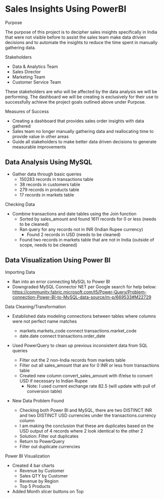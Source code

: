 
# Sales Insights Using PowerBI

Purpose

The purpose of this project is to decipher sales insights specifically in India that were not visible before to assist the sales team make data drivien decisions and to automate the insights to reduce the time spent in manually gathering data.


Stakeholders

- Data & Analytics Team
- Sales Director
- Marketing Team
- Customer Service Team

These stakeholders are who will be affected by the data analysis we will be performing. The dashboard we will be creating is exclusively for their use to successfully achieve the project goals outlined above under Purpose.


Measures of Success

- Creating a dashboard that provides sales order insights with data gathered
- Sales team no longer manually gathering data and reallocating time to provide value in other areas
- Guide all stakeholders to make better data driven decisions to generate measurable improvements
## Data Analysis Using MySQL

- Gather data through basic queries
    - 150283 records in transactions table
    - 38 records in customers table
    - 279 records in products table
    - 17 records in markets table

Checking Data

- Combine transactions and date tables using the Join function 
    - Sorted by sales_amount and found 1611 records for 0 or less (needs to be cleaned)
    - Ran query for any records not in INR (Indian Rupee currency)
        - Found 2 records in USD (needs to be cleaned)
    - Found two records in markets table that are not in India (outside of scope, needs to be cleaned)


## Data Visualization Using Power BI

Importing Data
- Ran into an error connecting MySQL to Power BI
- Downgraded MySQL Connector NET per Google search for help below:
https://community.fabric.microsoft.com/t5/Power-Query/Problem-connection-Power-BI-to-MySQL-data-source/m-p/669533#M22729

Data Cleaning/Transformation
- Established data modeling connections between tables where columns were not perfect name matches
    - markets.markets_code connect transactions.market_code
    - date.date connect transactions.order_date
- Used PowerQuery to clean up previous inconsistent data from SQL queries
    - Filter out the 2 non-India records from markets table
    - Filter out all sales_amount that are for 0 INR or less from transactions table
    - Created new column convert_sales_amount with if/else to convert USD if necessary to Indian Rupee
        - Note: I used current exchange rate 82.5 (will update with pull of conversion table)

- New Data Problem Found
    - Checking both Power BI and MySQL, there are two DISTINCT INR and two DISTINCT USD currencies under the transactions.currency column
    - I am making the conclusion that these are duplicates based on the USD output of 4 records where 2 look identical to the other 2
    - Solution: Filter out duplicates
    - Return to PowerQuery
    - Filter out duplicate currencies

Power BI Visualization
 - Created 4 bar charts
    - Revenue by Customer
    - Sales QTY by Customer
    - Revenue by Region
    - Top 5 Products
 - Added Month slicer buttons on Top

